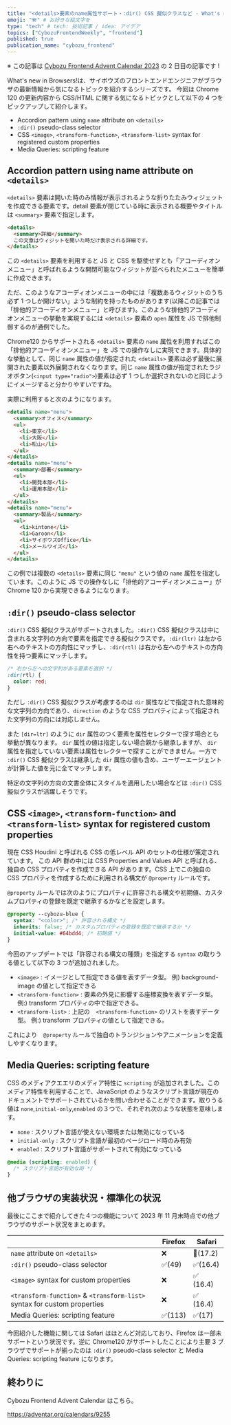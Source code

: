 ```yaml
---
title: "<details>要素のname属性サポート・:dir() CSS 擬似クラスなど - What's new in Browsers!"
emoji: "🪗" # お好きな絵文字を
type: "tech" # tech: 技術記事 / idea: アイデア
topics: ["CybozuFrontendWeekly", "frontend"]
published: true
publication_name: "cybozu_frontend"
---
```


※ この記事は [Cybozu Frontend Advent Calendar 2023](https://adventar.org/calendars/9255) の 2 日目の記事です !

What's new in Browsers!は、サイボウズのフロントエンドエンジニアがブラウザの最新情報から気になるトピックを紹介するシリーズです。
今回は Chrome 120 の更新内容から CSS/HTML に関する気になるトピックとして以下の 4 つをピックアップして紹介します。

- Accordion pattern using `name` attribute on `<details>`
- `:dir()` pseudo-class selector
- CSS `<image>`, `<transform-function>`, `<transform-list>` syntax for registered custom properties
- Media Queries: scripting feature

## Accordion pattern using name attribute on `<details>`

`<details>` 要素は開いた時のみ情報が表示されるような折りたたみウィジェットを作成できる要素です。detail 要素が閉じている時に表示される概要やタイトルは `<summary>` 要素で指定します。

```html
<details>
  <summary>詳細</summary>
  この文章はウィジットを開いた時だけ表示される詳細です。
</details>
```

この `<details>` 要素を利用すると JS と CSS を駆使せずとも「アコーディオンメニュー」と呼ばれるような開閉可能なウィジットが並べられたメニューを簡単に作成できます。

<!-- TODO 画像？ -->

ただ、このようなアコーディオンメニューの中には「複数あるウィジットのうち必ず 1 つしか開けない」ような制約を持ったものがあります(以降この記事では「排他的アコーディオンメニュー」と呼びます)。このような排他的アコーディオンメニューの挙動を実現するには `<details>` 要素の `open` 属性を JS で排他制御するのが通例でした。

Chrome120 からサポートされる `<details>` 要素の `name` 属性を利用すればこの「排他的アコーディオンメニュー」を JS での操作なしに実現できます。具体的な挙動として、同じ `name` 属性の値が指定された `<details>` 要素は必ず最後に展開された要素以外展開されなくなります。同じ `name` 属性の値が指定されたラジオボタン(`<input type="radio">`)要素は必ず 1 つしか選択されないのと同じようにイメージすると分かりやすいですね。

実際に利用すると次のようになります。

```html
<details name="menu">
  <summary>オフィス</summary>
  <ul>
    <li>東京</li>
    <li>大阪</li>
    <li>松山</li>
  </ul>
</details>
<details name="menu">
  <summary>部署</summary>
  <ul>
    <li>開発本部</li>
    <li>運用本部</li>
  </ul>
</details>
<details name="menu">
  <summary>製品</summary>
  <ul>
    <li>kintone</li>
    <li>Garoon</li>
    <li>サイボウズOffice</li>
    <li>メールワイズ</li>
  </ul>
</details>
```

この例では複数の `<details>` 要素に同じ `"menu"` という値の `name` 属性を指定しています。このように JS での操作なしに「排他的アコーディオンメニュー」が Chrome 120 から実現できるようになります。

## `:dir()` pseudo-class selector

`:dir()` CSS 擬似クラスがサポートされました。`:dir()` CSS 擬似クラスは中に含まれる文字列の方向で要素を指定できる擬似クラスです。`:dir(ltr)` は左から右へのテキストの方向性にマッチし、`:dir(rtl)` は右から左へのテキストの方向性を持つ要素にマッチします。

```css
/* 右から左への文字列がある要素を選択 */
:dir(rtl) {
  color: red;
}
```

ただし `:dir()` CSS 擬似クラスが考慮するのは `dir` 属性などで指定された意味的な文字列の方向であり、`direction` のような CSS プロパティによって指定された文字列の方向には対応しません。

また `[dir=ltr]` のように `dir` 属性のつく要素を属性セレクターで探す場合とも挙動が異なります。 `dir` 属性の値は指定しない場合親から継承しますが、 `dir` 属性を指定していない要素は属性セレクターで探すことができません。一方で `:dir()` CSS 擬似クラスは継承した `dir` 属性の値も含め、ユーザーエージェントが計算した値を元に全てマッチします。

特定の文字列の方向の文書全体にスタイルを適用したい場合などは `:dir()` CSS 擬似クラスが活躍しそうです。

## CSS `<image>`, `<transform-function>` and `<transform-list>` syntax for registered custom properties

現在 CSS Houdini と呼ばれる CSS の低レベル API のセットの仕様が策定されています。 この API 群の中には CSS Properties and Values API と呼ばれる、独自の CSS プロパティを作成できる API があります。CSS 上でこの独自の CSS プロパティを作成するために利用される構文が `@property` ルールです。

`@property` ルールでは次のようにプロパティに許容される構文や初期値、カスタムプロパティの登録を既定で継承するかなどを設定します。

```css
@property --cybozu-blue {
  syntax: "<color>"; /* 許容される構文 */
  inherits: false; /* カスタムプロパティの登録を既定で継承するか */
  initial-value: #64bdd4; /* 初期値 */
}
```

今回のアップデートでは「許容される構文の種類」を指定する `syntax` の取りうる値として以下の 3 つが追加されました。

- `<image>` : イメージとして指定できる値を表すデータ型。 例) background-image の値として指定できる
- `<transform-function>` : 要素の外見に影響する座標変換を表すデータ型。 例:) transform プロパティの中で指定できる。
- `<transform-list>` : 上記の　`<transform-function>` のリストを表すデータ型。 例:) transform プロパティの値として指定できる。

これにより　`@property` ルールで独自のトランジションやアニメーションを定義しやすくなります。

## Media Queries: scripting feature

CSS のメディアクエエリのメディア特性に `scripting` が追加されました。このメディア特性を利用することで、JavaScript のようなスクリプト言語が現在のドキュメントでサポートされているかを問い合わせることができます。取りうる値は `none`,`initial-only`,`enabled` の３つで、それぞれ次のような状態を意味します。

- `none` : スクリプト言語が使えない環境または無効になっている
- `initial-only` : スクリプト言語が最初のページロード時のみ有効
- `enabled` : スクリプト言語がサポートされて有効になっている

```css
@media (scripting: enabled) {
  /* スクリプト言語が有効な時 */
}
```

## 他ブラウザの実装状況・標準化の状況

最後にここまで紹介してきた４つの機能について 2023 年 11 月末時点での他ブラウザのサポート状況をまとめます。

|                                                                          | Firefox | Safari    |
| ------------------------------------------------------------------------ | ------- | --------- |
| `name` attribute on `<details>`                                          | ❌      | 🔬(17.2)  |
| `:dir()` pseudo-class selector                                           | ✅(49)  | ✅(16.4)  |
| `<image>` syntax for custom properties                                   | ❌      | ✅ (16.4) |
| `<transform-function>` & `<transform-list>` syntax for custom properties | ❌      | ✅ (16.4) |
| Media Queries: scripting feature                                         | ✅(113) | ✅(17)    |

今回紹介した機能に関しては Safari はほとんど対応しており、Firefox は一部未サポートという状況です。逆に Chrome120 がサポートしたことにより主要 3 ブラウザでサポートが揃ったのは `:dir()` pseudo-class selector と Media Queries: scripting feature になります。

## 終わりに

Cybozu Frontend Advent Calendar はこちら。

https://adventar.org/calendars/9255
